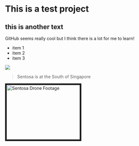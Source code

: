 # This is a test project

## this is another text

GitHub seems really cool but I think there is a lot for me to learn!

* item 1
* item 2
* item 3

![](sentosa.jpg)

> Sentosa is at the South of Singapore

<a href="http://www.youtube.com/watch?feature=player_embedded&v=Qv9lg6_xPM4" 
target="_blank"><img src="http://img.youtube.com/vi/Qv9lg6_xPM4/0.jpg" 
alt="Sentosa Drone Footage" width="240" height="180" border="5" /></a>
